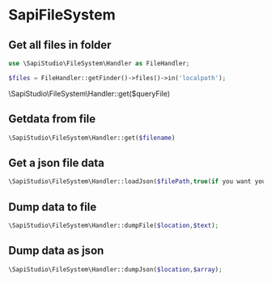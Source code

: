 # SapiFileSystem
## Get all files in folder
```php
use \SapiStudio\FileSystem\Handler as FileHandler;

$files = FileHandler::getFinder()->files()->in('localpath');
```
\SapiStudio\FileSystem\Handler::get($queryFile)
## Getdata from file
```php
\SapiStudio\FileSystem\Handler::get($filename)
```

## Get a json file data
```php
\SapiStudio\FileSystem\Handler::loadJson($filePath,true(if you want your data as array))
```
## Dump data to file
```php
\SapiStudio\FileSystem\Handler::dumpFile($location,$text);
```

## Dump data as json
```php
\SapiStudio\FileSystem\Handler::dumpJson($location,$array);
```
